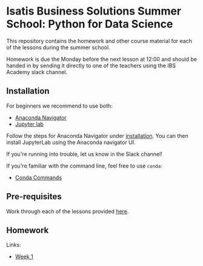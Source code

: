 # Isatis Business Solutions Summer School: Python for Data Science

This repository contains the homework and other course material for each of the lessons during the summer school.

Homework is due the Monday before the next lesson at 12:00 and should be handed in by sending it directly to one of the teachers using the IBS Academy slack channel.

## Installation

For beginners we recommend to use both:

- [Anaconda Navigator](https://docs.anaconda.com/anaconda/navigator/)
- [Jupyter lab](https://jupyterlab.readthedocs.io/en/stable/getting_started/overview.html)

Follow the steps for Anaconda Navigator under [installation](https://docs.anaconda.com/anaconda/navigator/install/). You can then install JupyterLab using the Anaconda navigator UI.

If you're running into trouble, let us know in the Slack channel!

If you're familiar with the command line, feel free to use `conda`:

- [Conda Commands](https://docs.conda.io/projects/conda/en/latest/commands.html)

## Pre-requisites

Work through each of the lessons provided [here](https://github.com/sijmenw/learn-python3).

## Homework

Links:

- [Week 1](https://github.com/sijmenw/IBS-python-for-data-science/tree/master/homework/week1)





